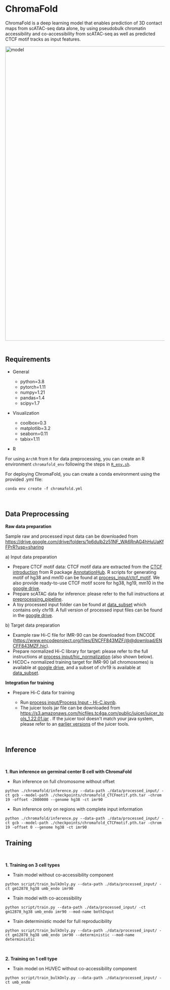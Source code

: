# ChromaFold

ChromaFold is a deep learning model that enables prediction of 3D contact maps from scATAC-seq data alone, by using pseudobulk chromatin accessibility and co-accessibility from scATAC-seq as well as predicted CTCF motif tracks as input features. 

<img width="927" alt="model" src="https://github.com/viannegao/ChromaFold/assets/111778845/7eb5bdad-7547-4bc8-aab2-1db4df47ae1a">

<br/>
<br/>

## Requirements
 
- General
  - python=3.8
  - pytorch=1.11
  - numpy=1.21
  - pandas=1.4
  - scipy=1.7

- Visualization
  - coolbox=0.3
  - matplotlib=3.2
  - seaborn=0.11
  - tabix=1.11

- R 

For using `ArchR` from `R` for data preprocessing, you can create an R environment `chromafold_env` following the steps in [`R_env.sh`](https://github.com/viannegao/ChromaFold/blob/main/chromafold/R_env.sh).

For deploying ChromaFold, you can create a conda environment using the provided .yml file:
```
conda env create -f chromafold.yml
```


 <br/>

## Data Preprocessing

**Raw data preparation**

Sample raw and processed input data can be downloaded from https://drive.google.com/drive/folders/1p6dulb2z51NF_WA6RnAG4hHuUaKfFPrR?usp=sharing

a) Input data preparation
  - Prepare CTCF motif data: CTCF motif data are extracted from the [CTCF introduction](https://bioconductor.org/packages/release/data/annotation/vignettes/CTCF/inst/doc/CTCF.html) from R package [AnnotationHub](https://www.bioconductor.org/packages/release/bioc/html/AnnotationHub.html). R scripts for generating motif of hg38 and mm10 can be found at [process_input/ctcf_motif](https://github.com/viannegao/ChromaFold/tree/main/process%20input/ctcf_motif). We also provide ready-to-use CTCF motif score for hg38, hg19, mm10 in the [google drive](https://drive.google.com/drive/folders/1TlfXGix2U-K1UIrOYv8gWGIiSx10dP3M).
  - Prepare scATAC data for inference: please refer to the full instructions at [preprocessing_pipeline](https://github.com/viannegao/ChromaFold/tree/main/preprocessing_pipeline).
  - A toy processed input folder can be found at [data_subset](https://github.com/viannegao/ChromaFold/tree/main/data_subset) which contains only chr19. A full version of processed input files can be found in the [google drive](https://drive.google.com/drive/folders/1ot0u8GDWvku9_XS7Cxk_QyYUyBQrAM32?usp=sharing).

b) Target data preparation

  - Example raw Hi-C file for IMR-90 can be downloaded from ENCODE (https://www.encodeproject.org/files/ENCFF843MZF/@@download/ENCFF843MZF.hic).
  - Prepare normalized Hi-C library for target: please refer to the full instructions at [process input/hic_normalization](https://github.com/viannegao/ChromaFold/tree/main/process_input/hic_normalization) (also shown below).
  - HiCDC+ normalized training target for IMR-90 (all chromosomes) is available at [google drive](https://drive.google.com/drive/folders/1Q4s29V8649s9sf8rHWBzG6NqQQvXgZKO?usp=sharing), and a subset of chr19 is available at [data_subset](https://github.com/viannegao/ChromaFold/tree/main/data_subset).

**Integration for training**

  - Prepare Hi-C data for training
    
    - Run [process input/Process Input - Hi-C.ipynb](https://github.com/viannegao/ChromaFold/blob/main/process_input/Process%20Input%20-%20Hi-C.ipynb). 
    - The juicer tools jar file can be downloaded from https://s3.amazonaws.com/hicfiles.tc4ga.com/public/juicer/juicer_tools_1.22.01.jar . If the juicer tool doesn't match your java system, please refer to an [earlier versions](https://github.com/aidenlab/juicer/wiki/Download) of the juicer tools. 
    
 <br/>

## Inference
 <br/>


**1. Run inference on germinal center B cell with ChromaFold**
  - Run inference on full chromosome without offset
  ```
  python ./chromafold/inference.py --data-path ./data/processed_input/ -ct gcb --model-path ./checkpoints/chromafold_CTCFmotif.pth.tar -chrom 19 -offset -2000000 --genome hg38 -ct imr90
  ```
  - Run inference only on regions with complete input information
  ```
  python ./chromafold/inference.py --data-path ./data/processed_input/ -ct gcb --model-path ./checkpoints/chromafold_CTCFmotif.pth.tar -chrom 19 -offset 0 --genome hg38 -ct imr90
  ```
  
## Training
 <br/>

**1. Training on 3 cell types**
  - Train model without co-accessibility component
  ```
  python script/train_bulkOnly.py --data-path ./data/processed_input/ -ct gm12878_hg38 umb_endo imr90
  ```
  - Train model with co-accessibility
  ```
  python script/train.py --data-path ./data/processed_input/ -ct gm12878_hg38 umb_endo imr90 --mod-name bothInput
  ```
  - Train deterministic model for full reproducibility
  ```
  python script/train_bulkOnly.py --data-path ./data/processed_input/ -ct gm12878_hg38 umb_endo imr90 --deterministic --mod-name deterministic
  ```
  
 <br/>
 
**2. Training on 1 cell type**
  - Train model on HUVEC without co-accessibility component
  ```
  python script/train_bulkOnly.py --data-path ./data/processed_input/ -ct umb_endo
  ```

